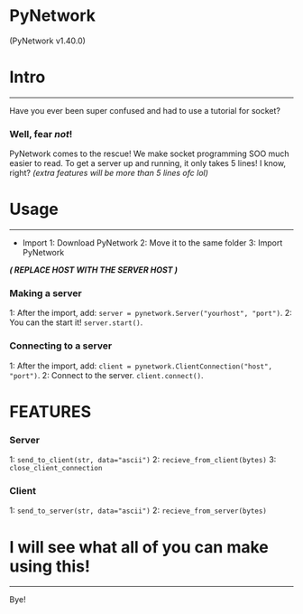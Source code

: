 # PyNetwork
(PyNetwork v1.40.0)


# Intro
----------
Have you ever been super confused and had to use a tutorial for socket?
### Well, fear *not*!
PyNetwork comes to the rescue! We make socket programming SOO much easier to read.
To get a server up and running, it only takes 5 lines! I know, right?
*(extra features will be more than 5 lines ofc lol)*

# Usage
---------
- Import
1: Download PyNetwork
2: Move it to the same folder
3: Import PyNetwork

***( REPLACE HOST WITH THE SERVER HOST )***
### Making a server
1: After the import, add: `server = pynetwork.Server("yourhost", "port")`.
2: You can the start it! `server.start()`.

### Connecting to a server
1: After the import, add: `client = pynetwork.ClientConnection("host", "port")`.
2: Connect to the server. `client.connect()`.


# FEATURES
### Server
1: `send_to_client(str, data="ascii")`
2: `recieve_from_client(bytes)`
3: `close_client_connection`

### Client
1: `send_to_server(str, data="ascii")`
2: `recieve_from_server(bytes)`


# I will see what all of you can make using this!
------------
Bye!
